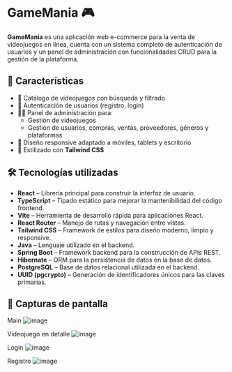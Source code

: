 # GameMania 🎮

**GameMania** es una aplicación web e-commerce para la venta de videojuegos en línea, cuenta con un sistema completo de autenticación de usuarios y un panel de administración con funcionalidades CRUD para la gestión de la plataforma.

## 🚀 Características

- 🛒 Catálogo de videojuegos con búsqueda y filtrado
- 🔐 Autenticación de usuarios (registro, login)
- 🧑‍💼 Panel de administración para:
  - Gestión de videojuegos
  - Gestión de usuarios, compras, ventas, proveedores, géneros y plataformas
- 📱 Diseño responsive adaptado a móviles, tablets y escritorio
- 🎨 Estilizado con **Tailwind CSS**

## 🛠️ Tecnologías utilizadas

- **React** – Librería principal para construir la interfaz de usuario.
- **TypeScript** – Tipado estático para mejorar la mantenibilidad del código frontend.
- **Vite** – Herramienta de desarrollo rápida para aplicaciones React.
- **React Router** – Manejo de rutas y navegación entre vistas.
- **Tailwind CSS** – Framework de estilos para diseño moderno, limpio y responsive.
- **Java** – Lenguaje utilizado en el backend.
- **Spring Boot** – Framework backend para la construcción de APIs REST.
- **Hibernate** – ORM para la persistencia de datos en la base de datos.
- **PostgreSQL** – Base de datos relacional utilizada en el backend.
- **UUID (pgcrypto)** – Generación de identificadores únicos para las claves primarias.

## 📸 Capturas de pantalla

Main 
![image](https://github.com/user-attachments/assets/56c352cf-f6db-41f1-9ec1-aaed6e9d9f9d)

Videojuego en detalle
![image](https://github.com/user-attachments/assets/9cf66d68-48fa-4a07-85b8-79911e071676)

Login
![image](https://github.com/user-attachments/assets/74294c6e-83b9-4c7e-9245-8c55cb10a176)

Registro
![image](https://github.com/user-attachments/assets/634b82e0-ccad-4d22-ae8e-33e4ce6e5320)



